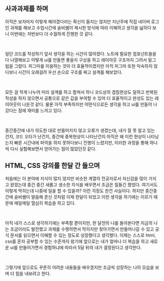 <!-- 회고 -->

## 사과과제를 하며

아직은 보자마자 이렇게 해야겠다라는 확신이 들지는 않지만 지난주에 직접 네이버 로그인 과제를 해보고 수업시간에 슬비쌤이 제시한 방식에 따라 이해하고 생각을 넓히다 보니 이번에는 저번보다 더 수월하게 진행한 것 같다.

<br>

일단 코드를 작성하기 앞서 생각을 하는 시간이 많아졌다. 노트에 필요한 컴포넌트들을 다 나열해보고 어떻게 ui를 만들면 좋을지 구상을 하고 레이아웃 구조까지 그려서 밑그림을 그렸다. 피그마를 이용하는 것이 더 효율적이겠지만 아직 피그마 또한 익숙하지 않다보니 시간이 오래걸려 우선 손으로 구조를 짜고 설계를 해보았다.

<br>

모든 걸 작게 나누어 미리 설계를 하고 합쳐서 하니 코드상의 겹침현상도 덜하고 반복된 작성을 하지 않으면서 공통으로 같은 값을 부여할 수 있어 더 효율적이고 완성도 있는 레이아웃이 나온것 같다. 물론 아직 부족하지만 어떤식으로든 생각을 하고 ui를 만들어 나갔다는 점에 재미를 느끼고 있다.

<br>

중간중간에 내가 의도한 대로 만들어지지 않고 오류가 생겼는데, 내가 잘 못 알고 있는 건지, 코드 오타가 난건지, 중간에 중복현상이 나타난건지 아직은 왜 이런 현상이 나타났는지 빠른 시간내에 파악을 하지 못하다보니 진행이 느렸지만, 이러한 과정을 통해 하나씩 다시 실험해보면서 얻어가는 점이 많았던것 같다.

## HTML, CSS 강의를 한달 간 들으며

처음에는 이 분야에 지식이 많지 않지만 비슷한 계열의 전공자로서 자신감을 많이 가지고 왔었는데 중간 중간 새롭고 생소한 지식을 배우면서 조금은 힘들긴 했었다. 여기서도 이렇게 막히는데 나중에 일을 할 수 있을까? 이런 걱정도 한건 사실이다. 하지만 중간중간에 슬비쌤이 말씀해 준신 것처럼 이제 한달이 되었고 이런 생각을 하기에는 이르기 때문에 매일매일 열심히 복습을 하고 있다.

<br>

아직 내가 스스로 생각하기에는 부족함 뿐이지만, 한 달전의 나를 돌아본다면 지금의 나는 조금이라도 발전했고 과제를 수행하면서 막히지만 찾아가면서 만들어나갈 수 있고 공식 문서를 읽으면서 이해할 수 있는 정도로 성장했다고 생각했다. 이제는 스스로 html, css를 혼자 공부할 수 있는 수준까지 왔기에 앞으로는 내가 얼마나 더 복습을 하고 새로운 ui를 만들어가면서 경험하냐에 따라서 5달 뒤의 내가 결정된다고 생각한다.

<br>

그렇기에 앞으로도 꾸준히 어려운 내용들을 배우겠지만 조금씩 성장하는 나의 모습을 보며 더 힘을 내보려고 한다.

